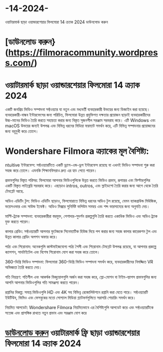 # -14-2024-
ওয়াটারমার্ক ছাড়া ওয়ান্ডারশেয়ার ফিলমোরা 14 ক্র্যাক 2024 ডাউনলোড করুন
# [ডাউনলোড করুন}(https://filmoracommunity.wordpress.com/)
# ওয়াটারমার্ক ছাড়া ওয়ান্ডারশেয়ার ফিলমোরা 14 ক্র্যাক 2024
একটি জনপ্রিয় ভিডিও সম্পাদনা সফ্টওয়্যার যা নতুন এবং মধ্যবর্তী ব্যবহারকারী উভয়ের জন্য ডিজাইন করা হয়েছে। ব্যবহারকারী-বান্ধব ইন্টারফেসের জন্য পরিচিত, ফিলমোরা উন্নত প্রযুক্তিগত দক্ষতার প্রয়োজন ছাড়াই ব্যবহারকারীদের উচ্চ-মানের ভিডিও তৈরি করতে সহায়তা করার জন্য বিস্তৃত সৃজনশীল সরঞ্জাম সরবরাহ করে। এটি Windows এবং macOS উভয়ের জন্যই উপলব্ধ এবং বিভিন্ন ধরনের মিডিয়া ফরম্যাট সমর্থন করে, এটি বিভিন্ন সম্পাদনার প্রয়োজনের জন্য বহুমুখী করে তোলে।
# Wondershare Filmora ক্র্যাকের মূল বৈশিষ্ট্য:
ntuitive ইন্টারফেস: সফ্টওয়্যারটিতে একটি ড্র্যাগ-এন্ড-ড্রপ ইন্টারফেস রয়েছে যা এখনই ভিডিও সম্পাদনা শুরু করা সহজ করে তোলে। এমনকি শিক্ষানবিসরাও দ্রুত এর হ্যাং পেতে পারেন।

প্রভাবগুলির বিস্তৃত পরিসর: ফিলমোরা আপনার ভিডিওগুলিকে উন্নত করতে ভিডিও প্রভাব, রূপান্তর এবং ফিল্টারগুলির একটি বিস্তৃত লাইব্রেরি সরবরাহ করে। এছাড়াও intros, outros, এবং স্লাইডশো তৈরি করার জন্য আগে থেকে তৈরি টেমপ্লেট আছে.

অডিও এডিটিং টুল: ভিডিও এডিটিং ছাড়াও, ফিলমোরাতে বিভিন্ন ধরনের অডিও টুল রয়েছে, যেমন ব্যাকগ্রাউন্ড মিউজিক, ভয়েসওভার এবং সাউন্ড ইফেক্ট। অডিও মিক্সার সুনির্দিষ্ট ভলিউম সমন্বয় এবং শব্দ ভারসাম্যের জন্য অনুমতি দেয়।

মাল্টি-ট্র্যাক সম্পাদনা: ব্যবহারকারীরা স্তরযুক্ত, পেশাদার-সুদর্শন প্রকল্পগুলি তৈরি করতে একাধিক ভিডিও এবং অডিও ট্র্যাক যুক্ত করতে পারেন।

কালার গ্রেডিং: সফ্টওয়্যারটি আপনার ফুটেজকে সিনেম্যাটিক হিউজ দিয়ে পপ করার জন্য সহজ কালার কারেকশন টুল এবং উন্নত কালার গ্রেডিং অপশন অফার করে।

পাঠ্য এবং শিরোনাম: অনেকগুলি কাস্টমাইজযোগ্য পাঠ্য শৈলী এবং শিরোনাম টেমপ্লেট উপলব্ধ রয়েছে, যা আপনার প্রকল্পে ক্যাপশন, সাবটাইটেল এবং বিশেষ শিরোনাম যোগ করা সহজ করে তোলে।

360-ডিগ্রি ভিডিও সম্পাদনা: ফিলমোরা 360-ডিগ্রি ভিডিও সম্পাদনা সমর্থন করে, ব্যবহারকারীদের নিমজ্জিত VR অভিজ্ঞতা তৈরি করতে দেয়।

গতি নিয়ন্ত্রণ: গতিশীল এবং আকর্ষক ভিজ্যুয়ালগুলি অর্জন করা সহজ করে, স্লো-মোশন বা টাইম-ল্যাপস প্রভাবগুলির জন্য আপনি আপনার ভিডিওগুলির গতি সামঞ্জস্য করতে পারেন।

রপ্তানির বিকল্প: সমাপ্ত ভিডিওগুলি HD এবং 4K সহ বিভিন্ন রেজোলিউশনে রপ্তানি করা যেতে পারে। সফ্টওয়্যারটি ইউটিউব, ভিমিও এবং ফেসবুকের মতো সোশ্যাল মিডিয়া প্ল্যাটফর্মগুলিতে সরাসরি শেয়ারিং সমর্থন করে।

নিয়মিত আপডেট: Wondershare Filmora নিয়মিতভাবে এর বৈশিষ্ট্যগুলি আপডেট করে এবং সফ্টওয়্যারটিকে সতেজ এবং প্রাসঙ্গিক রাখতে নতুন প্রভাব এবং সরঞ্জাম যোগ করে
# [ডাউনলোড করুন](https://filmoracommunity.wordpress.com/) ওয়াটারমার্ক ফ্রি ছাড়া ওয়ান্ডারশেয়ার ফিলমোরা 14 ক্র্যাক 2024
